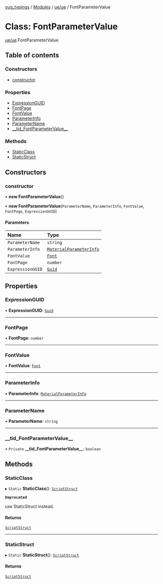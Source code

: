 [yug_typings](../README.md) / [Modules](../modules.md) / [ue/ue](../modules/ue_ue.md) / FontParameterValue

# Class: FontParameterValue

[ue/ue](../modules/ue_ue.md).FontParameterValue

## Table of contents

### Constructors

- [constructor](ue_ue.FontParameterValue.md#constructor)

### Properties

- [ExpressionGUID](ue_ue.FontParameterValue.md#expressionguid)
- [FontPage](ue_ue.FontParameterValue.md#fontpage)
- [FontValue](ue_ue.FontParameterValue.md#fontvalue)
- [ParameterInfo](ue_ue.FontParameterValue.md#parameterinfo)
- [ParameterName](ue_ue.FontParameterValue.md#parametername)
- [\_\_tid\_FontParameterValue\_\_](ue_ue.FontParameterValue.md#__tid_fontparametervalue__)

### Methods

- [StaticClass](ue_ue.FontParameterValue.md#staticclass)
- [StaticStruct](ue_ue.FontParameterValue.md#staticstruct)

## Constructors

### constructor

• **new FontParameterValue**()

• **new FontParameterValue**(`ParameterName`, `ParameterInfo`, `FontValue`, `FontPage`, `ExpressionGUID`)

#### Parameters

| Name | Type |
| :------ | :------ |
| `ParameterName` | `string` |
| `ParameterInfo` | [`MaterialParameterInfo`](ue_ue.MaterialParameterInfo.md) |
| `FontValue` | [`Font`](ue_ue.Font.md) |
| `FontPage` | `number` |
| `ExpressionGUID` | [`Guid`](ue_ue_s.Guid.md) |

## Properties

### ExpressionGUID

• **ExpressionGUID**: [`Guid`](ue_ue_s.Guid.md)

___

### FontPage

• **FontPage**: `number`

___

### FontValue

• **FontValue**: [`Font`](ue_ue.Font.md)

___

### ParameterInfo

• **ParameterInfo**: [`MaterialParameterInfo`](ue_ue.MaterialParameterInfo.md)

___

### ParameterName

• **ParameterName**: `string`

___

### \_\_tid\_FontParameterValue\_\_

• `Private` **\_\_tid\_FontParameterValue\_\_**: `boolean`

## Methods

### StaticClass

▸ `Static` **StaticClass**(): [`ScriptStruct`](ue_ue.ScriptStruct.md)

**`Deprecated`**

use StaticStruct instead.

#### Returns

[`ScriptStruct`](ue_ue.ScriptStruct.md)

___

### StaticStruct

▸ `Static` **StaticStruct**(): [`ScriptStruct`](ue_ue.ScriptStruct.md)

#### Returns

[`ScriptStruct`](ue_ue.ScriptStruct.md)

